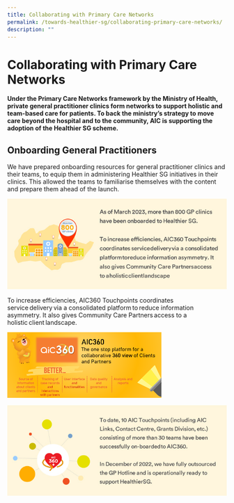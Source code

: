 ```yaml
---
title: Collaborating with Primary Care Networks
permalink: /towards-healthier-sg/collaborating-primary-care-networks/
description: ""
---
```

# Collaborating with Primary Care Networks
**Under the Primary Care Networks framework by the Ministry of Health, private general practitioner clinics form networks to support holistic and team-based care for patients. To back the ministry’s strategy to move care beyond the hospital and to the community, AIC is supporting the adoption of the Healthier SG scheme.**

## Onboarding General Practitioners
We have prepared onboarding resources for general practitioner clinics and their teams, to equip them in administering Healthier SG initiatives in their clinics. This allowed the teams to familiarise themselves with the content and prepare them ahead of the launch.

![](/images/onboarding-general-practitioners.png)

To increase efficiencies, AIC360 Touchpoints coordinates service delivery via a consolidated platform to reduce information asymmetry. It also gives Community Care Partners access to a holistic client landscape.

![](/images/onboarding-general-practitioners-3.png)

![](/images/onboarding-general-practitioners-2.png)